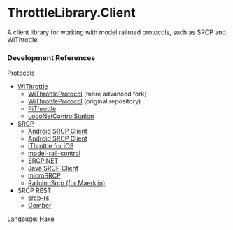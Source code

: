 # ThrottleLibrary.Client
 A client library for working with model railroad protocols, such as SRCP and WiThrottle.


### Development References
Protocols
* [WiThrottle](https://www.jmri.org/help/en/package/jmri/jmrit/withrottle/Protocol.shtml)
  - [WiThrottleProtocol](https://github.com/flash62au/WiThrottleProtocol)  (more advanced fork)
  - [WiThrottleProtocol](https://github.com/davidzuhn/WiThrottleProtocol)  (original repository)
  - [PiThrottle](https://github.com/dpcryer/pithrottle/blob/master/pithrottle.py)
  - [LocoNetControlStation](https://github.com/positron96/LocoNetControlStation)
* [SRCP](http://srcpd.sourceforge.net/srcp/)
  - [Android SRCP Client](https://github.com/upost/Signalbox)
  - [Android SRCP Client](https://github.com/srsoftware-de/SRCPC)
  - [iThrottle for iOS](https://github.com/andbet39/iThrottle)
  - [model-rail-control](https://github.com/StephanRichter/model-rail-control)
  - [SRCP.NET](https://github.com/mesheets/SRCP.NET)
  - [Java SRCP Client](https://github.com/forkch/jsrcpc)
  - [microSRCP](https://github.com/mc-b/microSRCP)
  - [RailuinoSrcp (for Maerklin)](https://github.com/Eurostar64/RailuinoSrcp)
* SRCP REST
  - [srcp-rs](https://github.com/cbiever/srcp-rs/blob/master/docs/index.md)
  - [Gember](https://cbiever.github.io/gember/)

Langauge: [Haxe](https://haxe.org/)
